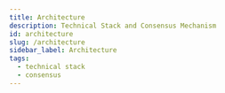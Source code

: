 ```yaml
---
title: Architecture
description: Technical Stack and Consensus Mechanism
id: architecture
slug: /architecture
sidebar_label: Architecture
tags:
  - technical stack
  - consensus
---
```

